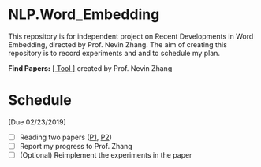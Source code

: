 # NLP.Word_Embedding
This repository is for independent project on Recent Developments in Word Embedding, directed by Prof. Nevin Zhang. The aim of creating this repository is to record experiments and and to schedule my plan.

**Find Papers:** [[ Tool ]](http://aipano.cse.ust.hk/p11/) created by Prof. Nevin Zhang

# Schedule
[Due 02/23/2019] 
- [ ] Reading two papers ([P1](http://aclweb.org/anthology/P18-1073), [P2](http://aclweb.org/anthology/P18-1041))
- [ ] Report my progress to Prof. Zhang
- [ ] (Optional) Reimplement the experiments in the paper
